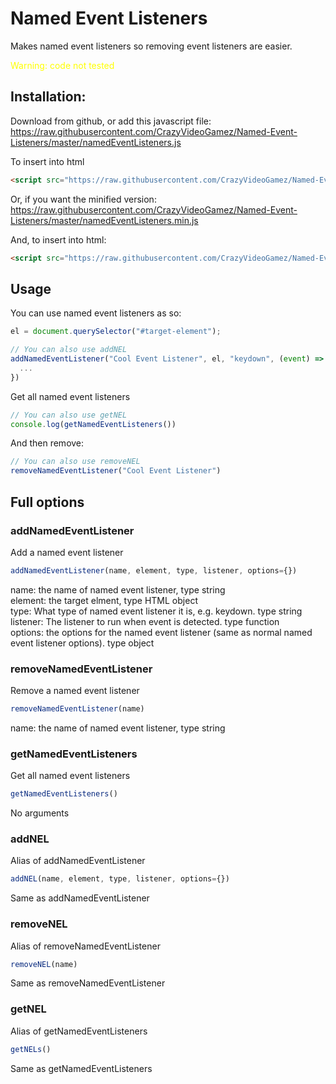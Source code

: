 # Named Event Listeners
Makes named event listeners so removing event listeners are easier.

<span style="color: yellow">Warning: code not tested</span>
## Installation:
Download from github, or add this javascript file: https://raw.githubusercontent.com/CrazyVideoGamez/Named-Event-Listeners/master/namedEventListeners.js

To insert into html
```html
<script src="https://raw.githubusercontent.com/CrazyVideoGamez/Named-Event-Listeners/master/namedEventListeners.js"></script>
```
Or, if you want the minified version:
https://raw.githubusercontent.com/CrazyVideoGamez/Named-Event-Listeners/master/namedEventListeners.min.js

And, to insert into html:
```html
<script src="https://raw.githubusercontent.com/CrazyVideoGamez/Named-Event-Listeners/master/namedEventListeners.min.js"></script>
```
## Usage
You can use named event listeners as so:
```js
el = document.querySelector("#target-element");

// You can also use addNEL
addNamedEventListener("Cool Event Listener", el, "keydown", (event) => {
  ...
})
```
Get all named event listeners
```js
// You can also use getNEL
console.log(getNamedEventListeners())
```
And then remove:
```js
// You can also use removeNEL
removeNamedEventListener("Cool Event Listener")
```
## Full options
### addNamedEventListener
Add a named event listener
```js
addNamedEventListener(name, element, type, listener, options={})
```
name: the name of named event listener, type string
<br />
element: the target elment, type HTML object
<br />
type: What type of named event listener it is, e.g. keydown. type string
<br />
listener: The listener to run when event is detected. type function
<br />
options: the options for the named event listener (same as normal named event listener options). type object
<br />
### removeNamedEventListener
Remove a named event listener
```js
removeNamedEventListener(name)
```
name: the name of named event listener, type string
<br />
### getNamedEventListeners
Get all named event listeners
```js
getNamedEventListeners()
```
No arguments
<br />
### addNEL
Alias of addNamedEventListener
```js
addNEL(name, element, type, listener, options={})
```
Same as addNamedEventListener
<br />
### removeNEL
Alias of removeNamedEventListener
```js
removeNEL(name)
```
Same as removeNamedEventListener
<br />
### getNEL
Alias of getNamedEventListeners
```js
getNELs()
```
Same as getNamedEventListeners
